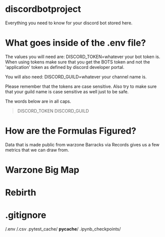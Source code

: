 # discordbotproject

Everything you need to know for your discord bot stored here.


# What goes inside of the .env file?

The values you will need are:
DISCORD_TOKEN=whatever your bot token is.  
When using tokens make sure that you get the BOTS token and not the 'application' token as defined by discord developer portal.

You will also need:
DISCORD_GUILD=whatever your channel name is.

Please remember that the tokens are case sensitive.  Also try to make sure that your guild name is case sensitive as well just to be safe.  

The words below are in all caps.

>DISCORD_TOKEN
>DISCORD_GUILD

# How are the Formulas Figured?

Data that is made public from warzone Barracks via Records gives us a few metrics that we can draw from.

# Warzone Big Map

# Rebirth



# .gitignore

/.env
/.csv
.pytest_cache/
__pycache__/
.ipynb_checkpoints/
